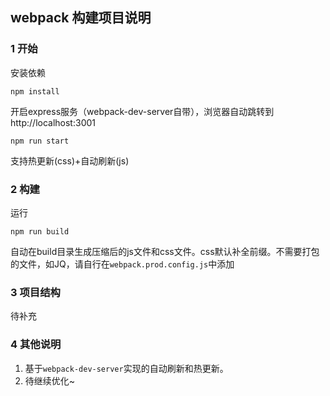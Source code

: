 ## webpack 构建项目说明

### 1 开始
安装依赖  

	npm install

开启express服务（webpack-dev-server自带），浏览器自动跳转到http://localhost:3001

    npm run start
支持热更新(css)+自动刷新(js)
### 2 构建
运行

    npm run build

自动在build目录生成压缩后的js文件和css文件。css默认补全前缀。不需要打包的文件，如JQ，请自行在`webpack.prod.config.js`中添加

### 3 项目结构
待补充

### 4 其他说明

1. 基于`webpack-dev-server`实现的自动刷新和热更新。
2. 待继续优化~
